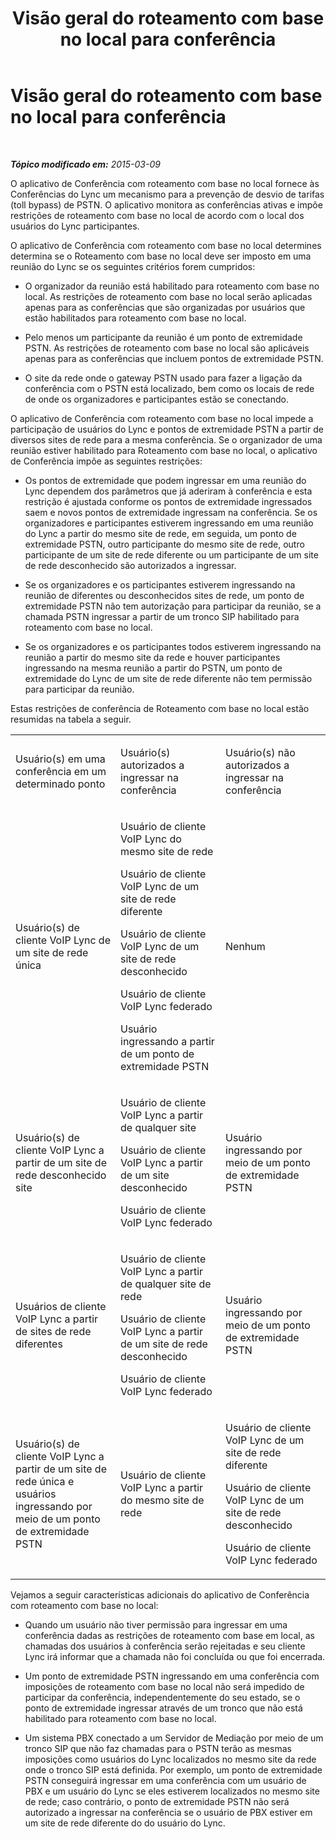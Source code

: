 ﻿---
title: Visão geral do roteamento com base no local para conferência
TOCTitle: Visão geral do roteamento com base no local para conferência
ms:assetid: 8b86740e-db95-4304-bb83-64d0cbb91d47
ms:mtpsurl: https://technet.microsoft.com/pt-br/library/Dn362815(v=OCS.15)
ms:contentKeyID: 56270443
ms.date: 05/19/2016
mtps_version: v=OCS.15
ms.translationtype: HT
---

# Visão geral do roteamento com base no local para conferência

 

_**Tópico modificado em:** 2015-03-09_

O aplicativo de Conferência com roteamento com base no local fornece às Conferências do Lync um mecanismo para a prevenção de desvio de tarifas (toll bypass) de PSTN. O aplicativo monitora as conferências ativas e impõe restrições de roteamento com base no local de acordo com o local dos usuários do Lync participantes.

O aplicativo de Conferência com roteamento com base no local determines determina se o Roteamento com base no local deve ser imposto em uma reunião do Lync se os seguintes critérios forem cumpridos:

  - O organizador da reunião está habilitado para roteamento com base no local. As restrições de roteamento com base no local serão aplicadas apenas para as conferências que são organizadas por usuários que estão habilitados para roteamento com base no local.

  - Pelo menos um participante da reunião é um ponto de extremidade PSTN. As restrições de roteamento com base no local são aplicáveis ​​apenas para as conferências que incluem pontos de extremidade PSTN.

  - O site da rede onde o gateway PSTN usado para fazer a ligação da conferência com o PSTN está localizado, bem como os locais de rede de onde os organizadores e participantes estão se conectando.

O aplicativo de Conferência com roteamento com base no local impede a participação de usuários do Lync e pontos de extremidade PSTN a partir de diversos sites de rede para a mesma conferência. Se o organizador de uma reunião estiver habilitado para Roteamento com base no local, o aplicativo de Conferência impõe as seguintes restrições:

  - Os pontos de extremidade que podem ingressar em uma reunião do Lync dependem dos parâmetros que já aderiram à conferência e esta restrição é ajustada conforme os pontos de extremidade ingressados saem e novos pontos de extremidade ingressam na conferência. Se os organizadores e participantes estiverem ingressando em uma reunião do Lync a partir do mesmo site de rede, em seguida, um ponto de extremidade PSTN, outro participante do mesmo site de rede, outro participante de um site de rede diferente ou um participante de um site de rede desconhecido são autorizados a ingressar.

  - Se os organizadores e os participantes estiverem ingressando na reunião de diferentes ou desconhecidos sites de rede, um ponto de extremidade PSTN não tem autorização para participar da reunião, se a chamada PSTN ingressar a partir de um tronco SIP habilitado para roteamento com base no local.

  - Se os organizadores e os participantes todos estiverem ingressando na reunião a partir do mesmo site da rede e houver participantes ingressando na mesma reunião a partir do PSTN, um ponto de extremidade do Lync de um site de rede diferente não tem permissão para participar da reunião.

Estas restrições de conferência de Roteamento com base no local estão resumidas na tabela a seguir.


<table>
<colgroup>
<col style="width: 33%" />
<col style="width: 33%" />
<col style="width: 33%" />
</colgroup>
<tbody>
<tr class="odd">
<td><p>Usuário(s) em uma conferência em um determinado ponto</p></td>
<td><p>Usuário(s) autorizados a ingressar na conferência</p></td>
<td><p>Usuário(s) não autorizados a ingressar na conferência</p></td>
</tr>
<tr class="even">
<td><p>Usuário(s) de cliente VoIP Lync de um site de rede única</p></td>
<td><p>Usuário de cliente VoIP Lync do mesmo site de rede</p>
<p>Usuário de cliente VoIP Lync de um site de rede diferente</p>
<p>Usuário de cliente VoIP Lync de um site de rede desconhecido</p>
<p>Usuário de cliente VoIP Lync federado</p>
<p>Usuário ingressando a partir de um ponto de extremidade PSTN</p></td>
<td><p>Nenhum</p>
<p></p></td>
</tr>
<tr class="odd">
<td><p>Usuário(s) de cliente VoIP Lync a partir de um site de rede desconhecido site</p></td>
<td><p>Usuário de cliente VoIP Lync a partir de qualquer site</p>
<p>Usuário de cliente VoIP Lync a partir de um site desconhecido</p>
<p>Usuário de cliente VoIP Lync federado</p></td>
<td><p>Usuário ingressando por meio de um ponto de extremidade PSTN</p>
<p></p></td>
</tr>
<tr class="even">
<td><p>Usuários de cliente VoIP Lync a partir de sites de rede diferentes</p></td>
<td><p>Usuário de cliente VoIP Lync a partir de qualquer site de rede</p>
<p>Usuário de cliente VoIP Lync a partir de um site de rede desconhecido</p>
<p>Usuário de cliente VoIP Lync federado</p></td>
<td><p>Usuário ingressando por meio de um ponto de extremidade PSTN</p></td>
</tr>
<tr class="odd">
<td><p>Usuário(s) de cliente VoIP Lync a partir de um site de rede única e usuários ingressando por meio de um ponto de extremidade PSTN</p></td>
<td><p>Usuário de cliente VoIP Lync a partir do mesmo site de rede</p>
<p></p></td>
<td><p>Usuário de cliente VoIP Lync de um site de rede diferente</p>
<p>Usuário de cliente VoIP Lync de um site de rede desconhecido</p>
<p>Usuário de cliente VoIP Lync federado</p></td>
</tr>
</tbody>
</table>


Vejamos a seguir características adicionais do aplicativo de Conferência com roteamento com base no local:

  - Quando um usuário não tiver permissão para ingressar em uma conferência dadas as restrições de roteamento com base em local, as chamadas dos usuários à conferência serão rejeitadas e seu cliente Lync irá informar que a chamada não foi concluída ou que foi encerrada.

  - Um ponto de extremidade PSTN ingressando em uma conferência com imposições de roteamento com base no local não será impedido de participar da conferência, independentemente do seu estado, se o ponto de extremidade ingressar através de um tronco que não está habilitado para roteamento com base no local.

  - Um sistema PBX conectado a um Servidor de Mediação por meio de um tronco SIP que não faz chamadas para o PSTN terão as mesmas imposições como usuários do Lync localizados no mesmo site da rede onde o tronco SIP está definida. Por exemplo, um ponto de extremidade PSTN conseguirá ingressar em uma conferência com um usuário de PBX e um usuário do Lync se eles estiverem localizados no mesmo site de rede; caso contrário, o ponto de extremidade PSTN não será autorizado a ingressar na conferência se o usuário de PBX estiver em um site de rede diferente do do usuário do Lync.

